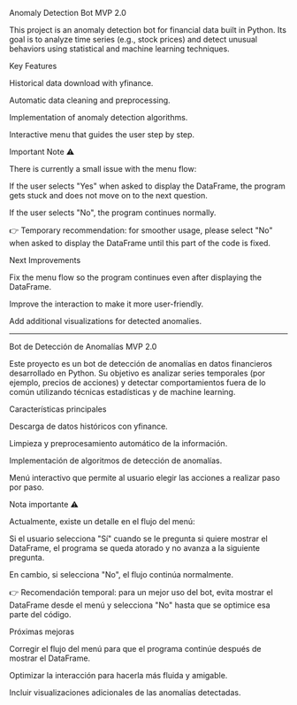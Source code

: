 Anomaly Detection Bot MVP 2.0

This project is an anomaly detection bot for financial data built in Python. Its goal is to analyze time series (e.g., stock prices) and detect unusual behaviors using statistical and machine learning techniques.

Key Features

Historical data download with yfinance.

Automatic data cleaning and preprocessing.

Implementation of anomaly detection algorithms.

Interactive menu that guides the user step by step.

Important Note ⚠️

There is currently a small issue with the menu flow:

If the user selects "Yes" when asked to display the DataFrame, the program gets stuck and does not move on to the next question.

If the user selects "No", the program continues normally.

👉 Temporary recommendation: for smoother usage, please select "No" when asked to display the DataFrame until this part of the code is fixed.

Next Improvements

Fix the menu flow so the program continues even after displaying the DataFrame.

Improve the interaction to make it more user-friendly.

Add additional visualizations for detected anomalies.
____________________________________________
Bot de Detección de Anomalías MVP 2.0

Este proyecto es un bot de detección de anomalías en datos financieros desarrollado en Python. Su objetivo es analizar series temporales (por ejemplo, precios de acciones) y detectar comportamientos fuera de lo común utilizando técnicas estadísticas y de machine learning.

Características principales

Descarga de datos históricos con yfinance.

Limpieza y preprocesamiento automático de la información.

Implementación de algoritmos de detección de anomalías.

Menú interactivo que permite al usuario elegir las acciones a realizar paso por paso.

Nota importante ⚠️

Actualmente, existe un detalle en el flujo del menú:

Si el usuario selecciona "Sí" cuando se le pregunta si quiere mostrar el DataFrame, el programa se queda atorado y no avanza a la siguiente pregunta.

En cambio, si selecciona "No", el flujo continúa normalmente.

👉 Recomendación temporal: para un mejor uso del bot, evita mostrar el DataFrame desde el menú y selecciona "No" hasta que se optimice esa parte del código.

Próximas mejoras

Corregir el flujo del menú para que el programa continúe después de mostrar el DataFrame.

Optimizar la interacción para hacerla más fluida y amigable.

Incluir visualizaciones adicionales de las anomalías detectadas.
